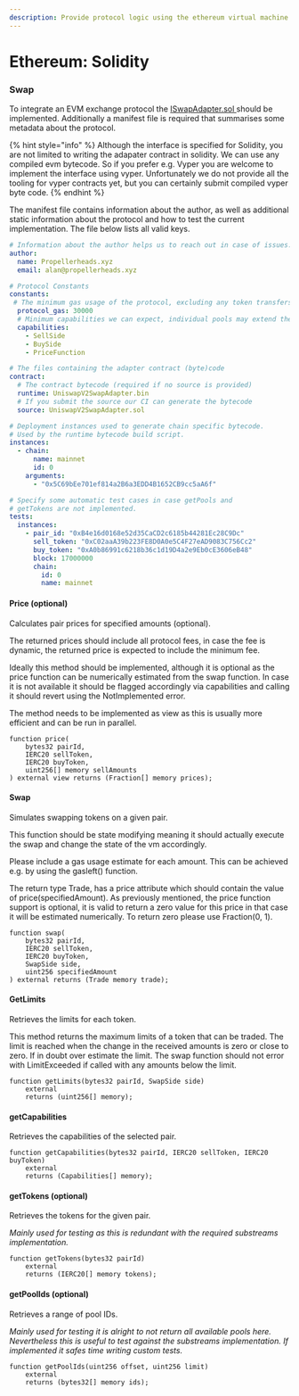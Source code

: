 ```yaml
---
description: Provide protocol logic using the ethereum virtual machine
---
```


# Ethereum: Solidity

### Swap

To integrate an EVM exchange protocol the [ISwapAdapter.sol ](https://github.com/propeller-heads/propeller-protocol-lib/blob/main/evm/interfaces/ISwapAdapter.sol)should be implemented. Additionally a manifest file is required that summarises some metadata about the protocol.

{% hint style="info" %}
Although the interface is specified for Solidity, you are not limited to writing the adapater contract in solidity. We can use any compiled evm bytecode. So if you prefer e.g. Vyper  you are welcome to implement the interface using vyper. Unfortunately we do not provide all the tooling for vyper contracts yet, but you can certainly submit compiled vyper byte code.
{% endhint %}

The manifest file contains information about the author, as well as additional static information about the protocol and how to test the current implementation. The file below lists all valid keys.

```yaml
# Information about the author helps us to reach out in case of issues.
author:
  name: Propellerheads.xyz
  email: alan@propellerheads.xyz

# Protocol Constants
constants:
 # The minimum gas usage of the protocol, excluding any token transfers
  protocol_gas: 30000
  # Minimum capabilities we can expect, individual pools may extend these
  capabilities:
    - SellSide
    - BuySide
    - PriceFunction

# The files containing the adapter contract (byte)code
contract: 
  # The contract bytecode (required if no source is provided)
  runtime: UniswapV2SwapAdapter.bin
  # If you submit the source our CI can generate the bytecode
  source: UniswapV2SwapAdapter.sol

# Deployment instances used to generate chain specific bytecode.
# Used by the runtime bytecode build script.
instances:
  - chain:
      name: mainnet
      id: 0
    arguments:
      - "0x5C69bEe701ef814a2B6a3EDD4B1652CB9cc5aA6f"

# Specify some automatic test cases in case getPools and
# getTokens are not implemented.
tests:
  instances:
    - pair_id: "0xB4e16d0168e52d35CaCD2c6185b44281Ec28C9Dc"
      sell_token: "0xC02aaA39b223FE8D0A0e5C4F27eAD9083C756Cc2"
      buy_token: "0xA0b86991c6218b36c1d19D4a2e9Eb0cE3606eB48"
      block: 17000000
      chain:
        id: 0
        name: mainnet
```

#### Price (optional)

Calculates pair prices for specified amounts (optional).

The returned prices should include all protocol fees, in case the fee is dynamic, the returned price is expected to include the minimum fee.&#x20;

Ideally this method should be implemented, although it is optional as the price function can be numerically estimated from the swap function. In case it is not available it should be flagged accordingly via capabilities and calling it should revert using the NotImplemented error.&#x20;

The method needs to be implemented as view as this is usually more efficient and can be run in parallel.

```solidity
function price(
    bytes32 pairId,
    IERC20 sellToken,
    IERC20 buyToken,
    uint256[] memory sellAmounts
) external view returns (Fraction[] memory prices);
```

#### Swap

Simulates swapping tokens on a given pair.

This function should be state modifying meaning it should actually execute the swap and change the state of the vm accordingly.

Please include a gas usage estimate for each amount. This can be achieved e.g. by using the gasleft() function.

The return type Trade, has a price attribute which should contain the value of price(specifiedAmount). As previously mentioned, the price function support is optional, it is valid to return a zero value for this price in that case it will be estimated numerically. To return zero please use Fraction(0, 1).

```solidity
function swap(
    bytes32 pairId,
    IERC20 sellToken,
    IERC20 buyToken,
    SwapSide side,
    uint256 specifiedAmount
) external returns (Trade memory trade);
```

#### GetLimits

Retrieves the limits for each token.

This method returns the maximum limits of a token that can be traded. The limit is reached when the change in the received amounts is zero or close to zero. If in doubt over estimate the limit. The swap function should not error with LimitExceeded if called with any amounts below the limit.

```solidity
function getLimits(bytes32 pairId, SwapSide side)
    external
    returns (uint256[] memory);
```

#### getCapabilities

Retrieves the capabilities of the selected pair.

```solidity
function getCapabilities(bytes32 pairId, IERC20 sellToken, IERC20 buyToken)
    external
    returns (Capabilities[] memory);
```

#### getTokens (optional)

Retrieves the tokens for the given pair.

_Mainly used for testing as this is redundant with the required substreams implementation._

```solidity
function getTokens(bytes32 pairId)
    external
    returns (IERC20[] memory tokens);
```

#### getPoolIds (optional)

Retrieves a range of pool IDs.

_Mainly used for testing it is alright to not return all available pools here. Nevertheless this is useful to test against the substreams implementation. If implemented it safes time writing custom tests._

```solidity
function getPoolIds(uint256 offset, uint256 limit)
    external
    returns (bytes32[] memory ids);
```






